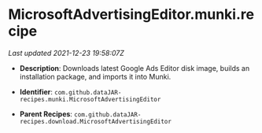 # MicrosoftAdvertisingEditor.munki.recipe

_Last updated 2021-12-23 19:58:07Z_

- **Description**: Downloads latest Google Ads Editor disk image, builds an installation package, and imports it into Munki.

- **Identifier**: `com.github.dataJAR-recipes.munki.MicrosoftAdvertisingEditor`

- **Parent Recipes**: `com.github.dataJAR-recipes.download.MicrosoftAdvertisingEditor`